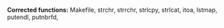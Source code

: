 **Corrected functions:**
Makefile, strchr, strrchr, strlcpy, strlcat, itoa, lstmap, putendl, putnbrfd, 
